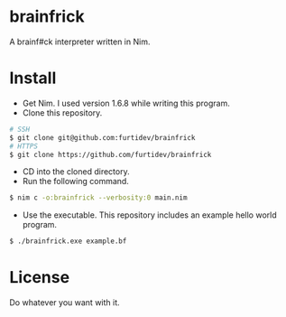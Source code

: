 # brainfrick
A brainf#ck interpreter written in Nim.

# Install
- Get Nim. I used version 1.6.8 while writing this program.
- Clone this repository.
```bash
# SSH
$ git clone git@github.com:furtidev/brainfrick
# HTTPS
$ git clone https://github.com/furtidev/brainfrick
```
- CD into the cloned directory.
- Run the following command.
```bash
$ nim c -o:brainfrick --verbosity:0 main.nim
```
- Use the executable. This repository includes an example hello world program.
```bash
$ ./brainfrick.exe example.bf
```

# License
Do whatever you want with it.